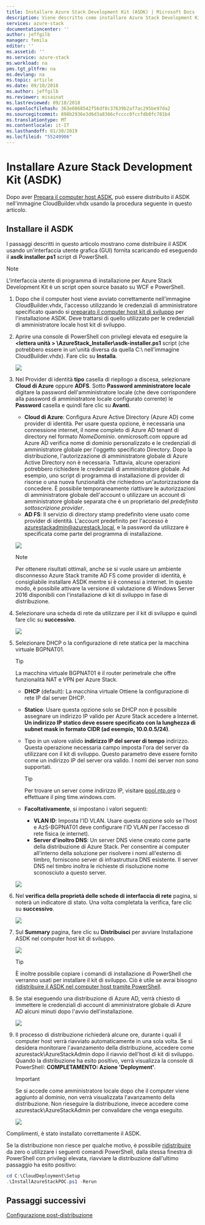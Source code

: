 ```yaml
---
title: Installare Azure Stack Development Kit (ASDK) | Microsoft Docs
description: Viene descritto come installare Azure Stack Development Kit (ASDK).
services: azure-stack
documentationcenter: ''
author: jeffgilb
manager: femila
editor: ''
ms.assetid: ''
ms.service: azure-stack
ms.workload: na
pms.tgt_pltfrm: na
ms.devlang: na
ms.topic: article
ms.date: 09/10/2018
ms.author: jeffgilb
ms.reviewer: misainat
ms.lastreviewed: 09/10/2018
ms.openlocfilehash: 363e0868542f56df8c37639b2af7ac295be97da2
ms.sourcegitcommit: 898b2936e3d6d3a8366cfcccc0fccfdb0fc781b4
ms.translationtype: MT
ms.contentlocale: it-IT
ms.lasthandoff: 01/30/2019
ms.locfileid: "55249906"
---
```

# <a name="install-the-azure-stack-development-kit-asdk"></a>Installare Azure Stack Development Kit (ASDK)
Dopo aver [Prepara il computer host ASDK](asdk-prepare-host.md), può essere distribuito il ASDK nell'immagine CloudBuilder.vhdx usando la procedura seguente in questo articolo.

## <a name="install-the-asdk"></a>Installare il ASDK
I passaggi descritti in questo articolo mostrano come distribuire il ASDK usando un'interfaccia utente grafica (GUI) fornita scaricando ed eseguendo il **asdk installer.ps1** script di PowerShell.

> [!NOTE]
> L'interfaccia utente di programma di installazione per Azure Stack Development Kit è un script open source basato su WCF e PowerShell.


1. Dopo che il computer host viene avviato correttamente nell'immagine CloudBuilder.vhdx, l'accesso utilizzando le credenziali di amministratore specificato quando si [preparato il computer host kit di sviluppo](asdk-prepare-host.md) per l'installazione ASDK. Deve trattarsi di quello utilizzato per le credenziali di amministratore locale host kit di sviluppo.
2. Aprire una console di PowerShell con privilegi elevata ed eseguire la  **&lt;lettera unità > \AzureStack_Installer\asdk-installer.ps1** script (che potrebbero essere in un'unità diversa da quella C:\ nell'immagine CloudBuilder.vhdx). Fare clic su **Installa**.

    ![](media/asdk-install/1.PNG) 

3. Nel Provider di identità **tipo** casella di riepilogo a discesa, selezionare **Cloud di Azure** oppure **ADFS**. Sotto **Password amministratore locale** digitare la password dell'amministratore locale (che deve corrispondere alla password di amministratore locale configurato corrente) le **Password** casella e quindi fare clic su  **Avanti**.
    - **Cloud di Azure**: Configura Azure Active Directory (Azure AD) come provider di identità. Per usare questa opzione, è necessaria una connessione internet, il nome completo di Azure AD tenant di directory nel formato *NomeDominio*. onmicrosoft.com oppure ad Azure AD verifica nome di dominio personalizzato e le credenziali di amministratore globale per l'oggetto specificato Directory. Dopo la distribuzione, l'autorizzazione di amministratore globale di Azure Active Directory non è necessaria. Tuttavia, alcune operazioni potrebbero richiedere le credenziali di amministratore globale. Ad esempio, uno script di programma di installazione di provider di risorse o una nuova funzionalità che richiedono un'autorizzazione da concedere. È possibile temporaneamente riattivare le autorizzazioni di amministratore globale dell'account o utilizzare un account di amministratore globale separata che è un proprietario del *predefinita sottoscrizione provider*.
    - **AD FS**: Il servizio di directory stamp predefinito viene usato come provider di identità. L'account predefinito per l'accesso è azurestackadmin@azurestack.local, e la password da utilizzare è specificata come parte del programma di installazione.

    ![](media/asdk-install/2.PNG) 
    
    > [!NOTE]
    > Per ottenere risultati ottimali, anche se si vuole usare un ambiente disconnesso Azure Stack tramite AD FS come provider di identità, è consigliabile installare ASDK mentre si è connessi a internet. In questo modo, è possibile attivare la versione di valutazione di Windows Server 2016 disponibili con l'installazione di kit di sviluppo in fase di distribuzione.
4. Selezionare una scheda di rete da utilizzare per il kit di sviluppo e quindi fare clic su **successivo**.

    ![](media/asdk-install/3.PNG)

5. Selezionare DHCP o la configurazione di rete statica per la macchina virtuale BGPNAT01.
    > [!TIP]
    > La macchina virtuale BGPNAT01 è il router perimetrale che offre funzionalità NAT e VPN per Azure Stack.

    - **DHCP** (default): La macchina virtuale Ottiene la configurazione di rete IP dal server DHCP.
    - **Statico**: Usare questa opzione solo se DHCP non è possibile assegnare un indirizzo IP valido per Azure Stack accedere a Internet. **Un indirizzo IP statico deve essere specificato con la lunghezza di subnet mask in formato CIDR (ad esempio, 10.0.0.5/24)**.
    - Tipo in un valore valido **indirizzo IP del server di tempo** indirizzo. Questa operazione necessaria campo imposta l'ora del server da utilizzare con il kit di sviluppo. Questo parametro deve essere fornito come un indirizzo IP del server ora valido. I nomi dei server non sono supportati.

      > [!TIP]
      > Per trovare un server come indirizzo IP, visitare [pool.ntp.org](http://pool.ntp.org) o effettuare il ping time.windows.com. 

    - **Facoltativamente**, si impostano i valori seguenti:
        - **VLAN ID**: Imposta l'ID VLAN. Usare questa opzione solo se l'host e AzS-BGPNAT01 deve configurare l'ID VLAN per l'accesso di rete fisica (e internet). 
        - **Server d'inoltro DNS**: Un server DNS viene creato come parte della distribuzione di Azure Stack. Per consentire ai computer all'interno della soluzione per risolvere i nomi all'esterno di timbro, forniscono server di infrastruttura DNS esistente. Il server DNS nel timbro inoltra le richieste di risoluzione nome sconosciuto a questo server.

    ![](media/asdk-install/4.PNG)

6. Nel **verifica della proprietà delle schede di interfaccia di rete** pagina, si noterà un indicatore di stato. Una volta completata la verifica, fare clic su **successivo**.

    ![](media/asdk-install/5.PNG)

9. Sul **Summary** pagina, fare clic su **Distribuisci** per avviare Installazione ASDK nel computer host kit di sviluppo.

    ![](media/asdk-install/6.PNG)

    > [!TIP]
    > È inoltre possibile copiare i comandi di installazione di PowerShell che verranno usati per installare il kit di sviluppo. Ciò è utile se avrai bisogno [ridistribuire il ASDK nel computer host tramite PowerShell](asdk-deploy-powershell.md).

10. Se stai eseguendo una distribuzione di Azure AD, verrà chiesto di immettere le credenziali di account di amministratore globale di Azure AD alcuni minuti dopo l'avvio dell'installazione.

    ![](media/asdk-install/7.PNG)

11. Il processo di distribuzione richiederà alcune ore, durante i quali il computer host verrà riavviato automaticamente in una sola volta. Se si desidera monitorare l'avanzamento della distribuzione, accedere come azurestack\AzureStackAdmin dopo il riavvio dell'host di kit di sviluppo. Quando la distribuzione ha esito positivo, verrà visualizza la console di PowerShell: **COMPLETAMENTO: Azione 'Deployment'**. 
    > [!IMPORTANT]
    > Se si accede come amministratore locale dopo che il computer viene aggiunto al dominio, non verrà visualizzata l'avanzamento della distribuzione. Non rieseguire la distribuzione, invece accedere come azurestack\AzureStackAdmin per convalidare che venga eseguito.

    ![](media/asdk-install/8.PNG)

Complimenti, è stato installato correttamente il ASDK.

Se la distribuzione non riesce per qualche motivo, è possibile [ridistribuire](asdk-redeploy.md) da zero o utilizzare i seguenti comandi PowerShell, dalla stessa finestra di PowerShell con privilegi elevata, riavviare la distribuzione dall'ultimo passaggio ha esito positivo:

  ```powershell
  cd C:\CloudDeployment\Setup
  .\InstallAzureStackPOC.ps1 -Rerun
  ```

## <a name="next-steps"></a>Passaggi successivi
[Configurazione post-distribuzione](asdk-post-deploy.md)

